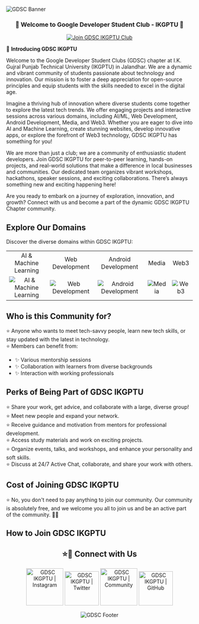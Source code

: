 ![GDSC Banner](https://github.com/GDSC-IKGPTU/.github/assets/83996926/aae8c631-6ea4-4fce-83e4-3866b1390236)


<h3 align="center">
🎉 Welcome to Google Developer Student Club - IKGPTU 🎉
</h3>

<a href="https://gdsc.community.dev/ik-gujral-punjab-technical-university-jalandhar-india/">
<p align="center">
  <img src="https://img.shields.io/badge/Join%20Club-24a0ed?style=for-the-badge&logo=Join%20Club&logoColor=white" alt="Join GDSC IKGPTU Club" />
</p>
</a>

🚀 **Introducing GDSC IKGPTU**

Welcome to the Google Developer Student Clubs (GDSC) chapter at I.K. Gujral Punjab Technical University (IKGPTU) in Jalandhar. We are a dynamic and vibrant community of students passionate about technology and innovation. Our mission is to foster a deep appreciation for open-source principles and equip students with the skills needed to excel in the digital age.

Imagine a thriving hub of innovation where diverse students come together to explore the latest tech trends. We offer engaging projects and interactive sessions across various domains, including AI/ML, Web Development, Android Development, Media, and Web3. Whether you are eager to dive into AI and Machine Learning, create stunning websites, develop innovative apps, or explore the forefront of Web3 technology, GDSC IKGPTU has something for you!

We are more than just a club; we are a community of enthusiastic student developers. Join GDSC IKGPTU for peer-to-peer learning, hands-on projects, and real-world solutions that make a difference in local businesses and communities. Our dedicated team organizes vibrant workshops, hackathons, speaker sessions, and exciting collaborations. There’s always something new and exciting happening here!

Are you ready to embark on a journey of exploration, innovation, and growth? Connect with us and become a part of the dynamic GDSC IKGPTU Chapter community.

<!-- ## Explore Our Domains

Discover the diverse domains within GDSC IKGPTU:

- **AI & Machine Learning**
- **Web Development**
- **Android Development**
- **Media**
- **Web3** -->

## Explore Our Domains

Discover the diverse domains within GDSC IKGPTU:

<table>
  <tr>
    <td align="center">AI & Machine Learning</td>
    <td align="center">Web Development</td>
    <td align="center">Android Development</td>
    <td align="center">Media</td>
    <td align="center">Web3</td>
  </tr>
  <tr>
    <td align="center">
      <img src="https://github.com/dscpesu/.github/assets/27956426/b99685e7-57f8-417e-b9fb-b626a88de06d" alt="AI & Machine Learning">
    </td>
    <td align="center">
      <img src="https://github.com/dscpesu/.github/assets/27956426/5eac1701-f9e2-4807-8b64-b0e4f509c71b" alt="Web Development">
    </td>
    <td align="center">
      <img src="https://github.com/dscpesu/.github/assets/27956426/2169c161-ed9f-4364-a35b-9d4bba31f7ef" alt="Android Development">
    </td>
    <td align="center">
      <img src="https://github.com/dscpesu/.github/assets/27956426/287d3f1f-7ebc-4ae0-a3d3-648f41f44fa3" alt="Media">
    </td>
    <td align="center">
      <img src="https://github.com/dscpesu/.github/assets/27956426/08003093-ad34-4ac2-8b5a-9ce8d6f40f1b" alt="Web3">
    </td>
  </tr>
</table>

## Who is this Community for?

⭐ Anyone who wants to meet tech-savvy people, learn new tech skills, or stay updated with the latest in technology.  
⭐ Members can benefit from:  
  - ✨ Various mentorship sessions  
  - ✨ Collaboration with learners from diverse backgrounds  
  - ✨ Interaction with working professionals

## Perks of Being Part of GDSC IKGPTU

⭐ Share your work, get advice, and collaborate with a large, diverse group!  
⭐ Meet new people and expand your network.  
⭐ Receive guidance and motivation from mentors for professional development.  
⭐ Access study materials and work on exciting projects.  
⭐ Organize events, talks, and workshops, and enhance your personality and soft skills.  
⭐ Discuss at 24/7 Active Chat, collaborate, and share your work with others.

## Cost of Joining GDSC IKGPTU

⭐ No, you don't need to pay anything to join our community. Our community is absolutely free, and we welcome you all to join us and be an active part of the community. 🥳🥳

## How to Join GDSC IKGPTU

<div align="center">
    
<h2 align="center">⭐🔗 Connect with Us </h2>
    
[<img alt="GDSC IKGPTU | Instagram" width="100px" src="https://img.shields.io/badge/-Instagram-000000?logo=instagram&Color=0A66C2&style=flat-square" />](https://www.instagram.com/gdscikgptu/)
[<img alt="GDSC IKGPTU | Twitter" width="92px" src="https://img.shields.io/badge/-Twitter-000000?logo=twitter&Color=0A66C2&style=flat-square" />](https://twitter.com/gdscikgptu)
[<img alt="GDSC IKGPTU | Community" width="100px" src="https://img.shields.io/badge/-Community-000000?logo=google&Color=0A66C2&style=flat-square" />](https://gdsc.community.dev/ik-gujral-punjab-technical-university-jalandhar-india/)
[<img alt="GDSC IKGPTU | GitHub" width="92px" src="https://img.shields.io/badge/-GitHub-000000?logo=github&Color=0A66C2&style=flat-square" />](https://github.com/GDSC-IKGPTU)

![GDSC Footer](https://user-images.githubusercontent.com/73097560/115834477-dbab4500-a447-11eb-908a-139a6edaec5c.gif)
</div>
